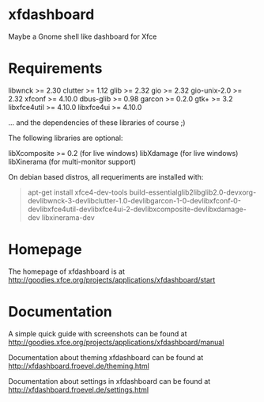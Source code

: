 xfdashboard
===========

Maybe a Gnome shell like dashboard for Xfce


Requirements
============

libwnck >= 2.30
clutter >= 1.12
glib >= 2.32
gio >= 2.32
gio-unix-2.0 >= 2.32
xfconf >= 4.10.0
dbus-glib >= 0.98
garcon >= 0.2.0
gtk+ >= 3.2
libxfce4util >= 4.10.0
libxfce4ui >= 4.10.0

... and the dependencies of these libraries of course ;)


The following libraries are optional:

libXcomposite >= 0.2 (for live windows)
libXdamage (for live windows)
libXinerama (for multi-monitor support)


On debian based distros, all requeriments are installed with:

> apt-get install xfce4-dev-tools build-essentialglib2libglib2.0-devxorg-devlibwnck-3-devlibclutter-1.0-devlibgarcon-1-0-devlibxfconf-0-devlibxfce4util-devlibxfce4ui-2-devlibxcomposite-devlibxdamage-dev libxinerama-dev

Homepage
========

The homepage of xfdashboard is at http://goodies.xfce.org/projects/applications/xfdashboard/start


Documentation
=============

A simple quick guide with screenshots can be found at http://goodies.xfce.org/projects/applications/xfdashboard/manual

Documentation about theming xfdashboard can be found at http://xfdashboard.froevel.de/theming.html

Documentation about settings in xfdashboard can be found at http://xfdashboard.froevel.de/settings.html
